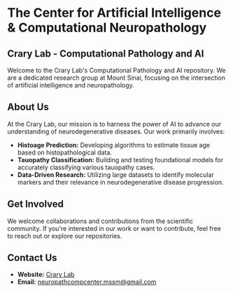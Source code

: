 # The Center for Artificial Intelligence & Computational Neuropathology

## Crary Lab - Computational Pathology and AI

Welcome to the Crary Lab's Computational Pathology and AI repository. We are a dedicated research group at Mount Sinai, focusing on the intersection of artificial intelligence and neuropathology.

## About Us

At the Crary Lab, our mission is to harness the power of AI to advance our understanding of neurodegenerative diseases. Our work primarily involves:

- **Histoage Prediction:** Developing algorithms to estimate tissue age based on histopathological data.
- **Tauopathy Classification:** Building and testing foundational models for accurately classifying various tauopathy cases.
- **Data-Driven Research:** Utilizing large datasets to identify molecular markers and their relevance in neurodegenerative disease progression.

## Get Involved

We welcome collaborations and contributions from the scientific community. If you're interested in our work or want to contribute, feel free to reach out or explore our repositories.

## Contact Us

- **Website:** [Crary Lab](http://www.crarylab.org/computational---ai.html)
- **Email:** neuropathcompcenter.mssm@gmail.com

